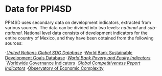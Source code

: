 # Data for PPI4SD

PPI4SD uses secondary data on development indicators, extracted from various sources. The data can be divided into two levels: *national* and *sub-national*. National level data consists of development indicators for the entire country of Mexico, and they have been obtained from the following sources:

⋅*[United Nations Global SDG Database](https://unstats.un.org/sdgs/indicators/database/)
⋅*[World Bank Sustainable Development Goals Database](http://datatopics.worldbank.org/sdgs/)
⋅*[World Bank Povery and Equity Indicators](http://povertydata.worldbank.org/poverty/home/)
⋅*[Worldwide Governance Indicators](https://datacatalog.worldbank.org/dataset/worldwide-governance-indicators)
⋅*[Global Competitiveness Report Indicators](https://knoema.com/atlas/sources/WEF)
⋅*[Observatory of Economic Complexity](https://atlas.media.mit.edu/en/)


